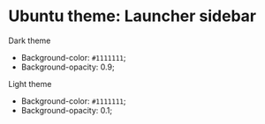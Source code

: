 # Ubuntu theme: Launcher sidebar

Dark theme
- Background-color: `#1111111`;
- Background-opacity: 0.9;

Light theme
- Background-color: `#1111111`;
- Background-opacity: 0.1;



